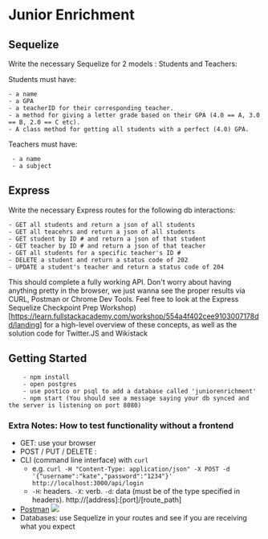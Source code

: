 # Junior Enrichment

## Sequelize

Write the necessary Sequelize for 2 models : Students and Teachers:

Students must have:

```
- a name
- a GPA 
- a teacherID for their corresponding teacher.
- a method for giving a letter grade based on their GPA (4.0 == A, 3.0 == B, 2.0 == C etc). 
- A class method for getting all students with a perfect (4.0) GPA.
```

Teachers must have:
```
 - a name 
 - a subject
```

## Express

Write the necessary Express routes for the following db interactions:

```
- GET all students and return a json of all students
- GET all teacehrs and return a json of all students
- GET student by ID # and return a json of that student
- GET teacher by ID # and return a json of that teacher
- GET all students for a specific teacher's ID #
- DELETE a student and return a status code of 202
- UPDATE a student's teacher and return a status code of 204
```


This should complete a fully working API. Don't worry about having anything pretty in the browser, we just wanna see the proper results via CURL, Postman or Chrome Dev Tools. Feel free to look at the Express Sequelize Checkpoint Prep Workshop)[https://learn.fullstackacademy.com/workshop/554a4f402cee9103007178dd/landing] for a high-level overview of these concepts, as well as the solution code for Twitter.JS and Wikistack 

## Getting Started

```
	- npm install
	- open postgres
	- use postico or psql to add a database called 'juniorenrichment'
	- npm start (You should see a message saying your db synced and the server is listening on port 8080)
```

### Extra Notes: How to test functionality without a frontend
- GET: use your browser
- POST / PUT / DELETE : 
 - CLI (command line interface) with `curl`
   - e.g. `curl -H "Content-Type: application/json" -X POST -d '{"username":"kate","password":"1234"}' http://localhost:3000/api/login`
   - `-H`: headers. `-X`: verb. `-d`: data (must be of the type specified in headers). http://[address]:[port]/[route_path]
 - [Postman](https://www.getpostman.com/)
   ![](https://www.dropbox.com/s/4fk3b90cd0i1a5y/postman_post.png?raw=true)
- Databases: use Sequelize in your routes and see if you are receiving what you expect

